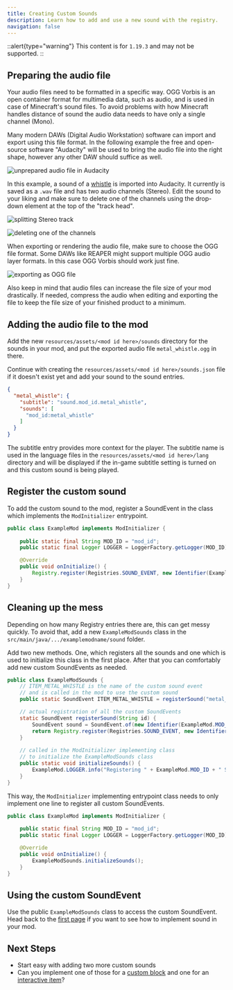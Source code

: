 ```yaml
---
title: Creating Custom Sounds
description: Learn how to add and use a new sound with the registry.
navigation: false
---
```


::alert{type="warning"}
This content is for `1.19.3` and may not be supported.
::

## Preparing the audio file

Your audio files need to be formatted in a specific way. OGG Vorbis is an open container format for multimedia data, such as audio, and is used in case of Minecraft's sound files. To avoid problems with how Minecraft handles distance of sound the audio data needs to have only a single channel (Mono).

Many modern DAWs (Digital Audio Workstation) software can import and export using this file format. In the following example the free and open-source software "Audacity" will be used to bring the audio file into the right shape, however any other DAW should suffice as well.

![unprepared audio file in Audacity](/misc/custom_sounds_0.png)

In this example, a sound of a [whistle](https://freesound.org/people/strongbot/sounds/568995/) is imported into Audacity. It currently is saved as a `.wav` file and has two audio channels (Stereo). Edit the sound to your liking and make sure to delete one of the channels using the drop-down element at the top of the "track head".

![splitting Stereo track](/misc/custom_sounds_1.png)

![deleting one of the channels](/misc/custom_sounds_2.png)

When exporting or rendering the audio file, make sure to choose the OGG file format. Some DAWs like REAPER might support multiple OGG audio layer formats. In this case OGG Vorbis should work just fine.

![exporting as OGG file](/misc/custom_sounds_3.png)

Also keep in mind that audio files can increase the file size of your mod drastically. If needed, compress the audio when editing and exporting the file to keep the file size of your finished product to a minimum.

## Adding the audio file to the mod

Add the new `resources/assets/<mod id here>/sounds` directory for the sounds in your mod, and put the exported audio file `metal_whistle.ogg` in there.

Continue with creating the `resources/assets/<mod id here>/sounds.json` file if it doesn't exist yet and add your sound to the sound entries.

```json
{
  "metal_whistle": {
    "subtitle": "sound.mod_id.metal_whistle",
    "sounds": [
      "mod_id:metal_whistle"
    ]
  }
}
```

The subtitle entry provides more context for the player. The subtitle name is used in the language files in the `resources/assets/<mod id here>/lang` directory and will be displayed if the in-game subtitle setting is turned on and this custom sound is being played.

## Register the custom sound

To add the custom sound to the mod, register a SoundEvent in the class which implements the `ModInitializer` entrypoint.

```java
public class ExampleMod implements ModInitializer {		
    
    public static final String MOD_ID = "mod_id";
    public static final Logger LOGGER = LoggerFactory.getLogger(MOD_ID);

	@Override
	public void onInitialize() {
		Registry.register(Registries.SOUND_EVENT, new Identifier(ExampleMod.MOD_ID, "metal_whistle"), SoundEvent.of(new Identifier(ExampleMod.MOD_ID, "metal-whistle")));
	}
}
```

## Cleaning up the mess

Depending on how many Registry entries there are, this can get messy quickly. To avoid that, add a new `ExampleModSounds` class in the `src/main/java/.../examplemodname/sound` folder.

Add two new methods. One, which registers all the sounds and one which is used to initialize this class in the first place. After that you can comfortably add new custom SoundEvents as needed.

```java
public class ExampleModSounds {
    // ITEM_METAL_WHISTLE is the name of the custom sound event
    // and is called in the mod to use the custom sound
    public static SoundEvent ITEM_METAL_WHISTLE = registerSound("metal_whistle");

    // actual registration of all the custom SoundEvents
    static SoundEvent registerSound(String id) {
        SoundEvent sound = SoundEvent.of(new Identifier(ExampleMod.MOD_ID, id));
        return Registry.register(Registries.SOUND_EVENT, new Identifier(ExampleMod.MOD_ID, id), sound);
    }
    
    // called in the ModInitializer implementing class
    // to initialize the ExampleModSounds class
    public static void initializeSounds() {        
        ExampleMod.LOGGER.info("Registering " + ExampleMod.MOD_ID + " Sounds");
    }
}
```

This way, the `ModInitializer` implementing entrypoint class needs to only implement one line to register all custom SoundEvents.

```java
public class ExampleMod implements ModInitializer {		
    
    public static final String MOD_ID = "mod_id";
    public static final Logger LOGGER = LoggerFactory.getLogger(MOD_ID);

	@Override
	public void onInitialize() {
		ExampleModSounds.initializeSounds();
	}
}
```

## Using the custom SoundEvent

Use the public `ExampleModSounds` class to access the custom SoundEvent. Head back to the [first page](/sounds/using-sound) if you want to see how to implement sound in your mod.

## Next Steps

- Start easy with adding two more custom sounds
- Can you implement one of those for a [custom block](/blocks/blockstates) and one for an [interactive item](/items/interactive-items)?